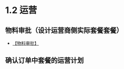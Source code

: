 # 1.2 运营

## 物料审批（设计运营商侧实际套餐套餐）

* [【物料审批】](https://yuyubei.github.io/2-2product_management.html#物料审批)

## 确认订单中套餐的运营计划
